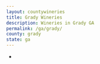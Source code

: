 ```yaml
---
layout: countywineries
title: Grady Wineries
description: Wineries in Grady GA
permalink: /ga/grady/
county: grady
state: ga
---
```

-
